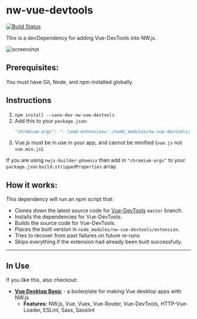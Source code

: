 # nw-vue-devtools

[![Build Status](https://travis-ci.org/TheJaredWilcurt/nw-vue-devtools.svg?branch=master)](https://travis-ci.org/TheJaredWilcurt/nw-vue-devtools)

This is a devDependency for adding Vue-DevTools into NW.js.

![screenshot](https://user-images.githubusercontent.com/4629794/42295950-a94531c2-7fbd-11e8-8d22-bf67ba35509c.png)



## Prerequisites:

You must have Git, Node, and npm installed globally.



## Instructions

1. `npm install --save-dev nw-vue-devtools`
1. Add this to your `package.json`:
    ```js
    "chromium-args": "--load-extension='./node_modules/nw-vue-devtools/extension'",
    ```
1. Vue.js must be in use in your app, and cannot be minified (`vue.js` not `vue.min.js`).

If you are using `nwjs-builder-phoenix` then add in `"chromium-args"` to your `package.json` `build.strippedProperties` array.



## How it works:

This dependency will run an npm script that:

* Clones down the latest source code for [Vue-DevTools](https://github.com/vuejs/vue-devtools) `master` branch.
* Installs the dependencies for Vue-DevTools.
* Builds the source code for Vue-DevTools.
* Places the built version in `node_modules/nw-vue-devtools/extension`.
* Tries to recover from past failures on future re-runs.
* Skips everything if the extension had already been built successfully.



* * *



## In Use

If you like this, also checkout:

* **[Vue Desktop Basic](https://github.com/TheJaredWilcurt/vue-desktop-basic)** - a boilerplate for making Vue desktop apps with NW.js
  * **Features:** NW.js, Vue, Vuex, Vue-Router, Vue-DevTools, HTTP-Vue-Loader, ESLint, Sass, Sasslint
